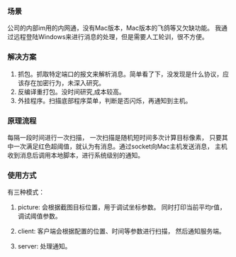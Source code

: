 ### 场景
公司的内部im用的内网通，没有Mac版本，Mac版本的飞鸽等又欠缺功能。
我通过远程登陆Windows来进行消息的处理，但是需要人工轮训，很不方便。

### 解决方案
1. 抓包。抓取特定端口的报文来解析消息。简单看了下，没发现是什么协议，应该存在加密行为，未深入研究。
2. 反编译重打包。没时间研究,成本较高。
3. 外挂程序。扫描底部程序菜单，判断是否闪烁，再通知到主机。

### 原理流程
每隔一段时间进行一次扫描， 一次扫描是随机短时间多次计算目标像素，
只要其中一次满足红色超阈值，就认为有消息。通过socket向Mac主机发送消息，
主机收到消息后调用本地脚本，进行系统级别的通知。

### 使用方式
有三种模式：
1. picture: 会根据截图目标位置，用于调试坐标参数。
同时打印当前平均r值，调试阈值参数。

2. client: 客户端会根据配置的位置、时间等参数进行扫描，
然后通知服务端。

3. server: 处理通知。
